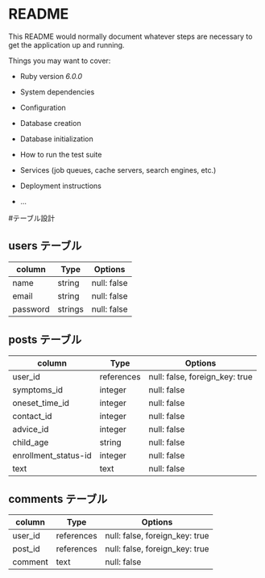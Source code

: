 # README

This README would normally document whatever steps are necessary to get the
application up and running.

Things you may want to cover:

* Ruby version  _6.0.0_

* System dependencies

* Configuration

* Database creation

* Database initialization

* How to run the test suite

* Services (job queues, cache servers, search engines, etc.)

* Deployment instructions

* ...

#テーブル設計

## users テーブル

| column   | Type   | Options     |
| -------- | ------ | ----------- |
| name     | string | null: false |
| email    | string | null: false |
| password | strings| null: false |

## posts テーブル

| column               | Type       | Options                        |
| -------------------- | ---------- | ------------------------------ |
| user_id              | references | null: false, foreign_key: true |
| symptoms_id          | integer    | null: false                    |
| oneset_time_id       | integer    | null: false                    |
| contact_id           | integer    | null: false                    |
| advice_id            | integer    | null: false                    |
| child_age            | string     | null: false                    |
| enrollment_status-id | integer    | null: false                    | 
| text                 | text       | null: false                    |

## comments テーブル

| column  | Type       | Options                        |
| ------- | ---------- | ------------------------------ |
| user_id | references | null: false, foreign_key: true |
| post_id | references | null: false, foreign_key: true |
| comment | text       | null: false                    |






